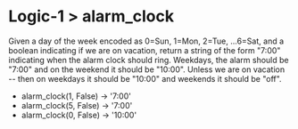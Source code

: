 # Logic-1 > alarm_clock

Given a day of the week encoded as 0=Sun, 1=Mon, 2=Tue, ...6=Sat, and a boolean indicating if we are on vacation, return a string of the form "7:00" indicating when the alarm clock should ring. Weekdays, the alarm should be "7:00" and on the weekend it should be "10:00". Unless we are on vacation -- then on weekdays it should be "10:00" and weekends it should be "off".

- alarm_clock(1, False) → '7:00'
- alarm_clock(5, False) → '7:00'
- alarm_clock(0, False) → '10:00'